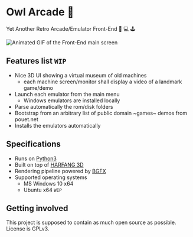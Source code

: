 # Owl Arcade :owl:

Yet Another Retro Arcade/Emulator Front-End :floppy_disk: :computer: :joystick:

![Animated GIF of the Front-End main screen](img/hero-animation.gif)

## Features list `WIP` 
* Nice 3D UI showing a virtual museum of old machines
   * each machine screen/monitor shall display a video of a landmark game/demo
* Launch each emulator from the main menu
   * Windows emulators are installed locally
* Parse automatically the rom/disk folders
* Bootstrap from an arbitrary list of public domain ~games~ demos from pouet.net
* Installs the emulators automatically

## Specifications
* Runs on [Python3](https://www.python.org)
* Built on top of [HARFANG 3D](https://www.harfang3d.com)
* Rendering pipeline powered by [BGFX](https://github.com/bkaradzic/bgfx)
* Supported operating systems
   * MS Windows 10 x64
   * Ubuntu x64 `WIP`

## Getting involved
This project is supposed to contain as much open source as possible.<br>
License is GPLv3.
